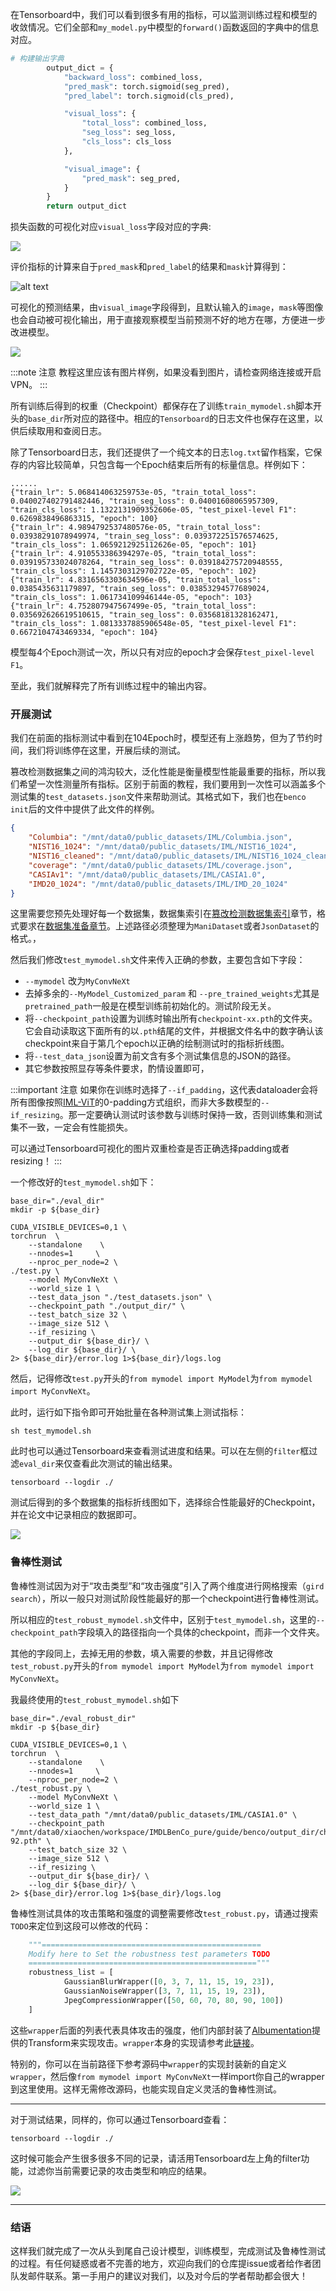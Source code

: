 在Tensorboard中，我们可以看到很多有用的指标，可以监测训练过程和模型的收敛情况。它们全部和`my_model.py`中模型的`forward()`函数返回的字典中的信息对应。
```python
# 构建输出字典
        output_dict = {
            "backward_loss": combined_loss,
            "pred_mask": torch.sigmoid(seg_pred),
            "pred_label": torch.sigmoid(cls_pred),

            "visual_loss": {
                "total_loss": combined_loss,
                "seg_loss": seg_loss,
                "cls_loss": cls_loss
            },

            "visual_image": {
                "pred_mask": seg_pred,
            }
        }
        return output_dict
```


损失函数的可视化对应`visual_loss`字段对应的字典:

![](/images/training/training_loss.png)


评价指标的计算来自于`pred_mask`和`pred_label`的结果和`mask`计算得到：

![alt text](/images/training/pixelF1.png)

可视化的预测结果，由`visual_image`字段得到，且默认输入的`image`，`mask`等图像也会自动被可视化输出，用于直接观察模型当前预测不好的地方在哪，方便进一步改进模型。

![](/images/training/train_test_samples.png)

:::note 注意
教程这里应该有图片样例，如果没看到图片，请检查网络连接或开启VPN。
:::

所有训练后得到的权重（Checkpoint）都保存在了训练`train_mymodel.sh`脚本开头的`base_dir`所对应的路径中。相应的`Tensorboard`的日志文件也保存在这里，以供后续取用和查阅日志。

除了Tensorboard日志，我们还提供了一个纯文本的日志`log.txt`留作档案，它保存的内容比较简单，只包含每一个Epoch结束后所有的标量信息。样例如下：
```
......
{"train_lr": 5.068414063259753e-05, "train_total_loss": 0.040027402791482446, "train_seg_loss": 0.04001608065957309, "train_cls_loss": 1.1322131909352606e-05, "test_pixel-level F1": 0.6269838496863315, "epoch": 100}
{"train_lr": 4.9894792537480576e-05, "train_total_loss": 0.03938291078949974, "train_seg_loss": 0.039372251576574625, "train_cls_loss": 1.0659212925112626e-05, "epoch": 101}
{"train_lr": 4.910553386394297e-05, "train_total_loss": 0.039195733024078264, "train_seg_loss": 0.039184275720948555, "train_cls_loss": 1.1457303129702722e-05, "epoch": 102}
{"train_lr": 4.8316563303634596e-05, "train_total_loss": 0.0385435631179897, "train_seg_loss": 0.03853294577689024, "train_cls_loss": 1.061734109946144e-05, "epoch": 103}
{"train_lr": 4.752807947567499e-05, "train_total_loss": 0.035692626619510615, "train_seg_loss": 0.03568181328162471, "train_cls_loss": 1.0813337885906548e-05, "test_pixel-level F1": 0.6672104743469334, "epoch": 104}
```
模型每4个Epoch测试一次，所以只有对应的epoch才会保存`test_pixel-level F1`。


至此，我们就解释完了所有训练过程中的输出内容。

### 开展测试

我们在前面的指标测试中看到在104Epoch时，模型还有上涨趋势，但为了节约时间，我们将训练停在这里，开展后续的测试。

篡改检测数据集之间的鸿沟较大，泛化性能是衡量模型性能最重要的指标，所以我们希望一次性测量所有指标。区别于前面的教程，我们要用到一次性可以涵盖多个测试集的`test_datasets.json`文件来帮助测试。其格式如下，我们也在`benco init`后的文件中提供了此文件的样例。

```JSON
{
    "Columbia": "/mnt/data0/public_datasets/IML/Columbia.json",
    "NIST16_1024": "/mnt/data0/public_datasets/IML/NIST16_1024",
    "NIST16_cleaned": "/mnt/data0/public_datasets/IML/NIST16_1024_cleaning",
    "coverage": "/mnt/data0/public_datasets/IML/coverage.json",
    "CASIAv1": "/mnt/data0/public_datasets/IML/CASIA1.0",
    "IMD20_1024": "/mnt/data0/public_datasets/IML/IMD_20_1024"
}
```

这里需要您预先处理好每一个数据集，数据集索引在[篡改检测数据集索引](../../imdl_data_model_hub/data/IMDLdatasets.md)章节，格式要求在[数据集准备章节](./0_dataprepare.md)。上述路径必须整理为`ManiDataset`或者`JsonDataset`的格式。，

然后我们修改`test_mymodel.sh`文件来传入正确的参数，主要包含如下字段：
- `--mymodel` 改为`MyConvNeXt`
- 去掉多余的`--MyModel_Customized_param` 和 `--pre_trained_weights`尤其是`pretrained_path`一般是在模型训练前初始化的。测试阶段无关。
- 将`--checkpoint_path`设置为训练时输出所有`checkpoint-xx.pth`的文件夹。它会自动读取这下面所有的以`.pth`结尾的文件，并根据文件名中的数字确认该checkpoint来自于第几个epoch以正确的绘制测试时的指标折线图。
- 将`--test_data_json`设置为前文含有多个测试集信息的JSON的路径。
- 其它参数按照显存等条件要求，酌情设置即可，

:::important 注意
如果你在训练时选择了`--if_padding`，这代表dataloader会将所有图像按照[IML-ViT](https://github.com/SunnyHaze/IML-ViT)的0-padding方式组织，而非大多数模型的`--if_resizing`。那一定要确认测试时该参数与训练时保持一致，否则训练集和测试集不一致，一定会有性能损失。

可以通过Tensorboard可视化的图片双重检查是否正确选择padding或者resizing！
:::

一个修改好的`test_mymodel.sh`如下：
```shell
base_dir="./eval_dir"
mkdir -p ${base_dir}

CUDA_VISIBLE_DEVICES=0,1 \
torchrun  \
    --standalone    \
    --nnodes=1     \
    --nproc_per_node=2 \
./test.py \
    --model MyConvNeXt \
    --world_size 1 \
    --test_data_json "./test_datasets.json" \
    --checkpoint_path "./output_dir/" \
    --test_batch_size 32 \
    --image_size 512 \
    --if_resizing \
    --output_dir ${base_dir}/ \
    --log_dir ${base_dir}/ \
2> ${base_dir}/error.log 1>${base_dir}/logs.log
```



然后，记得修改`test.py`开头的`from mymodel import MyModel`为`from mymodel import MyConvNeXt`。

此时，运行如下指令即可开始批量在各种测试集上测试指标：
```shell
sh test_mymodel.sh
```

此时也可以通过Tensorboard来查看测试进度和结果。可以在左侧的`filter`框过滤`eval_dir`来仅查看此次测试的输出结果。
```shell
tensorboard --logdir ./
```

测试后得到的多个数据集的指标折线图如下，选择综合性能最好的Checkpoint，并在论文中记录相应的数据即可。

![](/images/training/testing_results.png)

### 鲁棒性测试
鲁棒性测试因为对于“攻击类型”和“攻击强度”引入了两个维度进行网格搜索（`gird search`），所以一般只对测试阶段性能最好的那一个checkpoint进行鲁棒性测试。

所以相应的`test_robust_mymodel.sh`文件中，区别于`test_mymodel.sh`，这里的`--checkpoint_path`字段填入的路径指向一个具体的checkpoint，而非一个文件夹。

其他的字段同上，去掉无用的参数，填入需要的参数，并且记得修改`test_robust.py`开头的`from mymodel import MyModel`为`from mymodel import MyConvNeXt`。

我最终使用的`test_robust_mymodel.sh`如下
```shell
base_dir="./eval_robust_dir"
mkdir -p ${base_dir}

CUDA_VISIBLE_DEVICES=0,1 \
torchrun  \
    --standalone    \
    --nnodes=1     \
    --nproc_per_node=2 \
./test_robust.py \
    --model MyConvNeXt \
    --world_size 1 \
    --test_data_path "/mnt/data0/public_datasets/IML/CASIA1.0" \
    --checkpoint_path "/mnt/data0/xiaochen/workspace/IMDLBenCo_pure/guide/benco/output_dir/checkpoint-92.pth" \
    --test_batch_size 32 \
    --image_size 512 \
    --if_resizing \
    --output_dir ${base_dir}/ \
    --log_dir ${base_dir}/ \
2> ${base_dir}/error.log 1>${base_dir}/logs.log
```

鲁棒性测试具体的攻击策略和强度的调整需要修改`test_robust.py`，请通过搜索`TODO`来定位到这段可以修改的代码：
```python
    """=================================================
    Modify here to Set the robustness test parameters TODO
    ==================================================="""
    robustness_list = [
            GaussianBlurWrapper([0, 3, 7, 11, 15, 19, 23]),
            GaussianNoiseWrapper([3, 7, 11, 15, 19, 23]), 
            JpegCompressionWrapper([50, 60, 70, 80, 90, 100])
    ]
```
这些`wrapper`后面的列表代表具体攻击的强度，他们内部封装了[Albumentation](https://github.com/albumentations-team/albumentations)提供的Transform来实现攻击。`wrapper`本身的实现请参考此[链接](https://github.com/scu-zjz/IMDLBenCo/blob/main/IMDLBenCo/transforms/robustness_wrapper.py)。

特别的，你可以在当前路径下参考源码中`wrapper`的实现封装新的自定义`wrapper`，然后像`from mymodel import MyConvNeXt`一样import你自己的wrapper到这里使用。这样无需修改源码，也能实现自定义灵活的鲁棒性测试。

*****

对于测试结果，同样的，你可以通过Tensorboard查看：
```shell
tensorboard --logdir ./
```

这时候可能会产生很多很多不同的记录，请活用Tensorboard左上角的filter功能，过滤你当前需要记录的攻击类型和响应的结果。

![](/images/training/robustness_test_plot.png)

*****

### 结语
这样我们就完成了一次从头到尾自己设计模型，训练模型，完成测试及鲁棒性测试的过程。有任何疑惑或者不完善的地方，欢迎向我们的仓库提issue或者给作者团队发邮件联系。第一手用户的建议对我们，以及对今后的学者帮助都会很大！